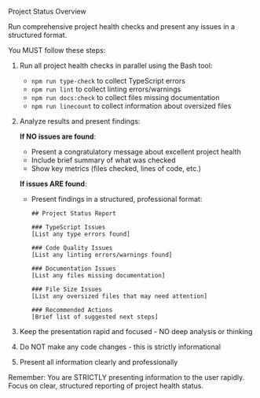 Project Status Overview

Run comprehensive project health checks and present any issues in a structured format.

You MUST follow these steps:

1. Run all project health checks in parallel using the Bash tool:
   - `npm run type-check` to collect TypeScript errors
   - `npm run lint` to collect linting errors/warnings
   - `npm run docs:check` to collect files missing documentation
   - `npm run linecount` to collect information about oversized files

2. Analyze results and present findings:

   **If NO issues are found**:
   - Present a congratulatory message about excellent project health
   - Include brief summary of what was checked
   - Show key metrics (files checked, lines of code, etc.)

   **If issues ARE found**:
   - Present findings in a structured, professional format:
     ```
     ## Project Status Report

     ### TypeScript Issues
     [List any type errors found]

     ### Code Quality Issues  
     [List any linting errors/warnings found]

     ### Documentation Issues
     [List any files missing documentation]

     ### File Size Issues
     [List any oversized files that may need attention]

     ### Recommended Actions
     [Brief list of suggested next steps]
     ```

3. Keep the presentation rapid and focused - NO deep analysis or thinking
4. Do NOT make any code changes - this is strictly informational
5. Present all information clearly and professionally

Remember: You are STRICTLY presenting information to the user rapidly. Focus on clear, structured reporting of project health status.
